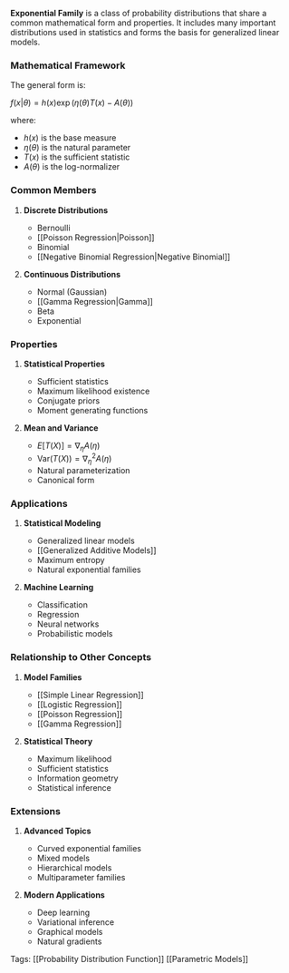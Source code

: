 **Exponential Family** is a class of probability distributions that share a common mathematical form and properties. It includes many important distributions used in statistics and forms the basis for generalized linear models.

### Mathematical Framework
The general form is:

$f(x|\theta) = h(x)\exp(\eta(\theta)T(x) - A(\theta))$

where:
- $h(x)$ is the base measure
- $\eta(\theta)$ is the natural parameter
- $T(x)$ is the sufficient statistic
- $A(\theta)$ is the log-normalizer

### Common Members
1. **Discrete Distributions**
   - Bernoulli
   - [[Poisson Regression|Poisson]]
   - Binomial
   - [[Negative Binomial Regression|Negative Binomial]]

2. **Continuous Distributions**
   - Normal (Gaussian)
   - [[Gamma Regression|Gamma]]
   - Beta
   - Exponential

### Properties
1. **Statistical Properties**
   - Sufficient statistics
   - Maximum likelihood existence
   - Conjugate priors
   - Moment generating functions

2. **Mean and Variance**
   - $E[T(X)] = \nabla_\eta A(\eta)$
   - $\text{Var}(T(X)) = \nabla^2_\eta A(\eta)$
   - Natural parameterization
   - Canonical form

### Applications
1. **Statistical Modeling**
   - Generalized linear models
   - [[Generalized Additive Models]]
   - Maximum entropy
   - Natural exponential families

2. **Machine Learning**
   - Classification
   - Regression
   - Neural networks
   - Probabilistic models

### Relationship to Other Concepts
1. **Model Families**
   - [[Simple Linear Regression]]
   - [[Logistic Regression]]
   - [[Poisson Regression]]
   - [[Gamma Regression]]

2. **Statistical Theory**
   - Maximum likelihood
   - Sufficient statistics
   - Information geometry
   - Statistical inference

### Extensions
1. **Advanced Topics**
   - Curved exponential families
   - Mixed models
   - Hierarchical models
   - Multiparameter families

2. **Modern Applications**
   - Deep learning
   - Variational inference
   - Graphical models
   - Natural gradients

Tags:
[[Probability Distribution Function]]
[[Parametric Models]]
